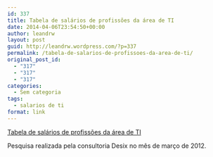 ```yaml
---
id: 337
title: Tabela de salários de profissões da área de TI
date: 2014-04-06T23:54:50+00:00
author: leandrw
layout: post
guid: http://leandrw.wordpress.com/?p=337
permalink: /tabela-de-salarios-de-profissoes-da-area-de-ti/
original_post_id:
  - "317"
  - "317"
  - "317"
categories:
  - Sem categoria
tags:
  - salarios de ti
format: link
---
```

<p><a href="http://info.abril.com.br/carreira/salarios/" title="Tabela de salários de profissões da área de TI">Tabela de salários de profissões da área de TI</a></p><p>Pesquisa realizada pela consultoria Desix no mês de março de 2012.</p>